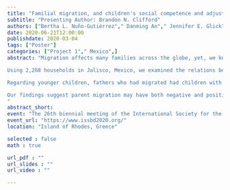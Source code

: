 ```yaml
---
title: "Familial migration, and children's social competence and adjustment problems in Mexico "
subtitle: "Presenting Author: Brandon N. Clifford"
authors: ["Bertha L. Nuño-Gutiérrez"," Danming An"," Jennifer E. Glick"," Natalie D. Eggum-Wilkens"," Sarah R. Hayford"," Scott T. Yabiku","Jingyi Xu"," Robert H. Bradley"," M. Dalal Safa",]
date: 2020-06-21T12:00:00
publishdate: 2020-03-04
tags: ["Poster"]
categories: ["Project 1"," Mexico",]
abstract: "Migration affects many families across the globe, yet, we know very little concerning how parental migration affects children’s development. It is well established that children in single-parent contexts tend to struggle compared to children in two-parent contexts, however, children may likewise struggle even when parents are not present for extensive periods of time. In particular, children of migrating parents may struggle in their social competence and adjustment.

Using 2,268 households in Jalisco, Mexico, we examined the relations between mothers’ and fathers’ migration history and children’s social competence and adjustment problems. We interviewed caregivers of children ages 5 to 17. Older children (> 10 years) also provided self-reports. We conducted multiple regressions to examine the prediction of children’s social competence and adjustment problems from mothers’ and fathers’ migration history (89% mothers; 75% fathers never reported migrating) while controlling for parental education, child sex, and age.

Regarding younger children, fathers who had migrated had children with lower behavioral control and higher internalizing and externalizing problems. Further, mothers who had migrated had children with higher familialism and sociability. Regarding older children, fathers who had migrated had children with lower self- (but not adult-) reported regulation and higher self- (but not adult-) reported internalizing problems.

Our findings suggest parent migration may have both negative and positive implications for younger and older children. However, we cannot rule out the possibility of selection effects into migration. Another limitation is our inability to assume migration occurred after and not before the children in this study were born. Our future directions include investigating the impact of parent migration on children’s development using models that control for selection effects once wave 2 data are collected and exploring other facets of familial migration that may have an impact on children’s development.
"
abstract_short: 
event: "The 26th biennial meeting of the International Society for the Study of Behavioural Development"
event_url: "https://www.issbd2020.org/"
location: "Island of Rhodes, Greece"

selected : false
math : true

url_pdf : ""
url_slides : ""
url_video : ""

---
```

